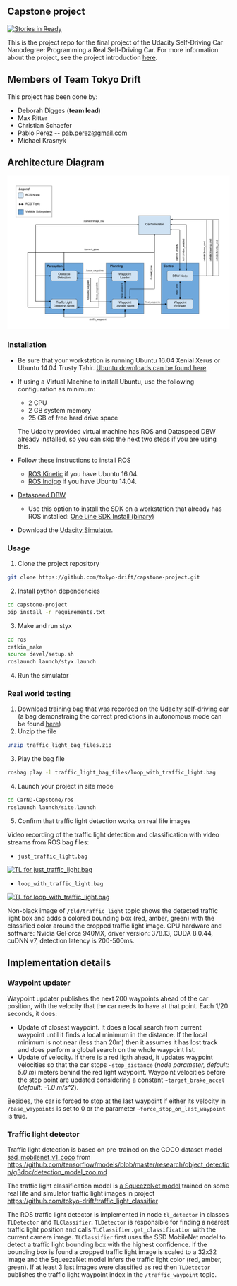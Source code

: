 ## Capstone project

[![Stories in Ready](https://badge.waffle.io/tokyo-drift/todos.png?label=ready&title=Ready)](http://waffle.io/tokyo-drift/todos)

This is the project repo for the final project of the Udacity Self-Driving Car Nanodegree: Programming a Real Self-Driving Car. For more information about the project, see the project introduction [here](https://classroom.udacity.com/nanodegrees/nd013/parts/6047fe34-d93c-4f50-8336-b70ef10cb4b2/modules/e1a23b06-329a-4684-a717-ad476f0d8dff/lessons/462c933d-9f24-42d3-8bdc-a08a5fc866e4/concepts/5ab4b122-83e6-436d-850f-9f4d26627fd9).

## Members of Team Tokyo Drift

This project has been done by:

- Deborah Digges (**team lead**)
- Max Ritter
- Christian Schaefer
- Pablo Perez -- pab.perez@gmail.com
- Michael Krasnyk


## Architecture Diagram

![image](docs/architecture.png)

### Installation

* Be sure that your workstation is running Ubuntu 16.04 Xenial Xerus or Ubuntu 14.04 Trusty Tahir. [Ubuntu downloads can be found here](https://www.ubuntu.com/download/desktop).
* If using a Virtual Machine to install Ubuntu, use the following configuration as minimum:
  * 2 CPU
  * 2 GB system memory
  * 25 GB of free hard drive space

  The Udacity provided virtual machine has ROS and Dataspeed DBW already installed, so you can skip the next two steps if you are using this.

* Follow these instructions to install ROS
  * [ROS Kinetic](http://wiki.ros.org/kinetic/Installation/Ubuntu) if you have Ubuntu 16.04.
  * [ROS Indigo](http://wiki.ros.org/indigo/Installation/Ubuntu) if you have Ubuntu 14.04.
* [Dataspeed DBW](https://bitbucket.org/DataspeedInc/dbw_mkz_ros)
  * Use this option to install the SDK on a workstation that already has ROS installed: [One Line SDK Install (binary)](https://bitbucket.org/DataspeedInc/dbw_mkz_ros/src/81e63fcc335d7b64139d7482017d6a97b405e250/ROS_SETUP.md?fileviewer=file-view-default)
* Download the [Udacity Simulator](https://github.com/udacity/self-driving-car-sim/releases/tag/v0.1).

### Usage

1. Clone the project repository
```bash
git clone https://github.com/tokyo-drift/capstone-project.git
```

2. Install python dependencies
```bash
cd capstone-project
pip install -r requirements.txt
```
3. Make and run styx
```bash
cd ros
catkin_make
source devel/setup.sh
roslaunch launch/styx.launch
```
4. Run the simulator

### Real world testing
1. Download [training bag](https://drive.google.com/file/d/0B2_h37bMVw3iYkdJTlRSUlJIamM/view?usp=sharing) that was recorded on the Udacity self-driving car (a bag demonstraing the correct predictions in autonomous mode can be found [here](https://drive.google.com/open?id=0B2_h37bMVw3iT0ZEdlF4N01QbHc))
2. Unzip the file
```bash
unzip traffic_light_bag_files.zip
```
3. Play the bag file
```bash
rosbag play -l traffic_light_bag_files/loop_with_traffic_light.bag
```
4. Launch your project in site mode
```bash
cd CarND-Capstone/ros
roslaunch launch/site.launch
```
5. Confirm that traffic light detection works on real life images

Video recording of the traffic light detection and classification with video streams from ROS bag files:
- `just_traffic_light.bag`

[![TL for just_traffic_light.bag](https://img.youtube.com/vi/ZPzHfzaCYDQ/0.jpg)](https://www.youtube.com/embed/ZPzHfzaCYDQ?rel=0)

- `loop_with_traffic_light.bag`

[![TL for loop_with_traffic_light.bag](https://img.youtube.com/vi/3zVmx2ysdV0/0.jpg)](https://www.youtube.com/embed/3zVmx2ysdV0?rel=0)



Non-black image of `/tld/traffic_light` topic shows the detected traffic light box and adds a colored bounding box (red, amber, green) with the classified color around the cropped traffic light image. GPU hardware and software: Nvidia GeForce 940MX, driver version: 378.13, CUDA 8.0.44, cuDNN v7, detection latency is 200-500ms.


## Implementation details

### Waypoint updater

Waypoint updater publishes the next 200 waypoints ahead of the car position, with the velocity that the car needs to have at that point. Each 1/20 seconds, it does:

- Update of closest waypoint. It does a local search from current waypoint until it finds a local minimum in the distance. If the local minimum is not near (less than 20m) then it assumes it has lost track and does perform a global search on the whole waypoint list.
- Update of velocity. If there is a red ligth ahead, it updates waypoint velocities so that the car stops `~stop_distance` (*node parameter, default: 5.0 m*) meters behind the red light waypoint. Waypoint velocities before the stop point are updated considering a constant `~target_brake_accel` (*default: -1.0 m/s^2*).

Besides, the car is forced to stop at the last waypoint if either its velocity in `/base_waypoints` is set to 0 or the parameter `~force_stop_on_last_waypoint` is true.

### Traffic light detector

Traffic light detection is based on pre-trained on the COCO dataset model [ssd_mobilenet_v1_coco](http://download.tensorflow.org/models/object_detection/ssd_mobilenet_v1_coco_11_06_2017.tar.gz) from https://github.com/tensorflow/models/blob/master/research/object_detection/g3doc/detection_model_zoo.md

The traffic light classification model is [a SqueezeNet model](https://arxiv.org/abs/1602.07360) trained on some real life and simulator traffic light images in project https://github.com/tokyo-drift/traffic_light_classifier

The ROS traffic light detector is implemented in node `tl_detector` in classes `TLDetector` and `TLClassifier`. `TLDetector` is responsible for finding a nearest traffic light position and calls `TLClassifier.get_classification` with the current camera image. `TLClassifier` first uses the SSD MobileNet model to detect a traffic light bounding box with the highest confidence. If the bounding box is found a cropped traffic light image is scaled to a 32x32 image and the SqueezeNet model infers the traffic light color (red, amber, green). If at least 3 last images were classified as red then `TLDetector` publishes the traffic light waypoint index in the `/traffic_waypoint` topic.
